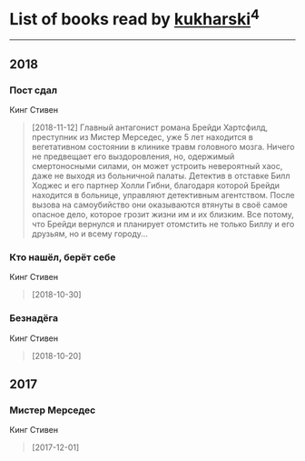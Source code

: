 # List of books read by [kukharski](https://plus.google.com/+СергейКухарский)<sup>4</sup>
---

## 2018

### Пост сдал
Кинг Стивен
> [2018-11-12] Главный антагонист романа Брейди Хартсфилд, преступник из Мистер Мерседес, уже 5 лет находится в вегетативном состоянии в клинике травм головного мозга. Ничего не предвещает его выздоровления, но, одержимый смертоносными силами, он может устроить невероятный хаос, даже не выходя из больничной палаты. Детектив в отставке Билл Ходжес и его партнер Холли Гибни, благодаря которой Брейди находится в больнице, управляют детективным агентством. После вызова на самоубийство они оказываются втянуты в своё самое опасное дело, которое грозит жизни им и их близким. Все потому, что Брейди вернулся и планирует отомстить не только Биллу и его друзьям, но и всему городу...


### Кто нашёл, берёт себе
Кинг Стивен
> [2018-10-30] 


### Безнадёга
Кинг Стивен
> [2018-10-20] 



## 2017

### Мистер Мерседес
Кинг Стивен
> [2017-12-01] 



